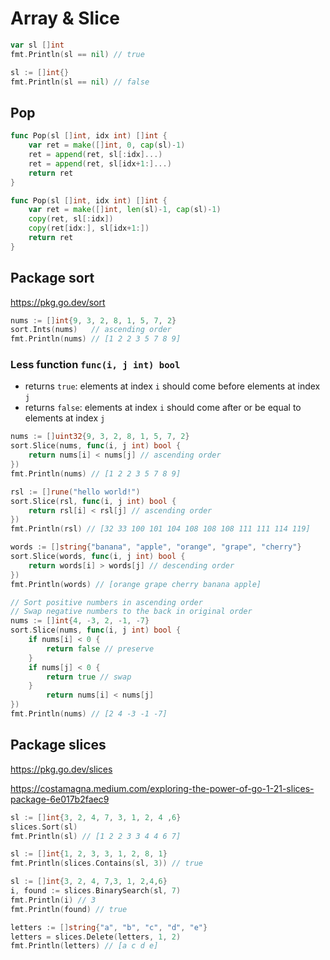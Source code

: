 # Array & Slice

```go
var sl []int
fmt.Println(sl == nil) // true
```

```go
sl := []int{}
fmt.Println(sl == nil) // false
```

## Pop

```go
func Pop(sl []int, idx int) []int {
    var ret = make([]int, 0, cap(sl)-1)
    ret = append(ret, sl[:idx]...)
    ret = append(ret, sl[idx+1:]...)
    return ret
}
```

```go
func Pop(sl []int, idx int) []int {
    var ret = make([]int, len(sl)-1, cap(sl)-1)
    copy(ret, sl[:idx])
    copy(ret[idx:], sl[idx+1:])
    return ret
}
```

## Package sort

https://pkg.go.dev/sort

```go
nums := []int{9, 3, 2, 8, 1, 5, 7, 2}
sort.Ints(nums)   // ascending order
fmt.Println(nums) // [1 2 2 3 5 7 8 9]
```

### Less function `func(i, j int) bool`
* returns `true`: elements at index `i` should come before elements at index `j`
* returns `false`: elements at index `i` should come after or be equal to elements at index `j`

```go
nums := []uint32{9, 3, 2, 8, 1, 5, 7, 2}
sort.Slice(nums, func(i, j int) bool {
    return nums[i] < nums[j] // ascending order
})
fmt.Println(nums) // [1 2 2 3 5 7 8 9]
```

```go
rsl := []rune("hello world!")
sort.Slice(rsl, func(i, j int) bool {
    return rsl[i] < rsl[j] // ascending order
})
fmt.Println(rsl) // [32 33 100 101 104 108 108 108 111 111 114 119]
```

```go
words := []string{"banana", "apple", "orange", "grape", "cherry"}
sort.Slice(words, func(i, j int) bool {
    return words[i] > words[j] // descending order
})
fmt.Println(words) // [orange grape cherry banana apple]
```

```go
// Sort positive numbers in ascending order
// Swap negative numbers to the back in original order
nums := []int{4, -3, 2, -1, -7}
sort.Slice(nums, func(i, j int) bool {
    if nums[i] < 0 {
        return false // preserve
    }
    if nums[j] < 0 {
        return true // swap
    }
        return nums[i] < nums[j]
})
fmt.Println(nums) // [2 4 -3 -1 -7]
```

## Package slices

https://pkg.go.dev/slices

https://costamagna.medium.com/exploring-the-power-of-go-1-21-slices-package-6e017b2faec9

```go
sl := []int{3, 2, 4, 7, 3, 1, 2, 4 ,6}
slices.Sort(sl)
fmt.Println(sl) // [1 2 2 3 3 4 4 6 7]
```

```go
sl := []int{1, 2, 3, 3, 1, 2, 8, 1}
fmt.Println(slices.Contains(sl, 3)) // true
```

```go
sl := []int{3, 2, 4, 7,3, 1, 2,4,6}
i, found := slices.BinarySearch(sl, 7)
fmt.Println(i) // 3
fmt.Println(found) // true
```

```go
letters := []string{"a", "b", "c", "d", "e"}
letters = slices.Delete(letters, 1, 2)
fmt.Println(letters) // [a c d e]
```
